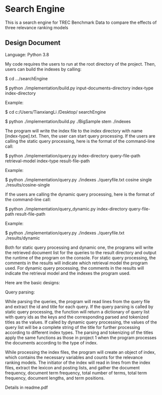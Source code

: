 # Search Engine
This is a search engine for TREC Benchmark Data to compare the effects of three relevance ranking models

## Design Document
Language: Python 3.8 

My code requires the users to run at the root directory of the project. Then, users can build the indexes by calling:

$ cd …/searchEngine

$ python ./implementation/build.py input-documents-directory index-type index-directory

Example:

$ cd c:/Users/TianxiangLi /Desktop/ searchEngine

$ python ./implementation/build.py ./BigSample stem ./indexes

The program will write the index file to the index directory with name [index-type].txt. Then, the user can start query processing. If the users are calling the static query processing, here is the format of the command-line call:

$ python ./implementation/query.py index-directory query-file-path retrieval-model index-type result-file-path

Example:

$ python ./implementation/query.py ./indexes ./queryfile.txt cosine single ./results/cosine-single

If the users are calling the dynamic query processing, here is the format of the command-line call:

$ python ./implementation/query_dynamic.py index-directory query-file-path result-file-path

Example:

$ python ./implementation/query.py ./indexes ./queryfile.txt ./results/dynamic

Both for static query processing and dynamic one, the programs will write the retrieved document list for the queries to the result directory and output the runtime of the program on the console. For static query processing, the comments in the results will indicate which retrieval model the program used. For dynamic query processing, the comments in the results will indicate the retrieval model and the indexes the program used.

Here are the basic designs:

Query parsing:

While parsing the queries, the program will read lines from the query file and extract the id and title for each query. If the query parsing is called by static query processing, the function will return a dictionary of query list with query ids as the keys and the corresponding parsed and tokenized titles as the values. If called by dynamic query processing, the values of the query list will be a complete string of the title for further processing according to different index types. The parsing and tokenizing of the titles apply the same functions as those in project 1 when the program processes the documents according to the type of index.

While processing the index files, the program will create an object of index, which contains the necessary variables and counts for the relevance ranking models. The initiator of the index will read in lines from the index files, extract the lexicon and posting lists, and gather the document frequency, document term frequency, total number of terms, total term frequency, document lengths, and term positions. 

Details in readme.pdf
